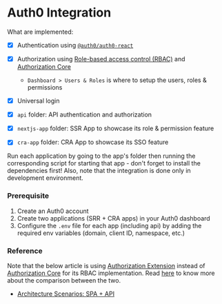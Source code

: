 # Auth0 Integration

What are implemented:

- [x] Authentication using [`@auth0/auth0-react`](https://github.com/auth0/auth0-react)
- [x] Authorization using [Role-based access control (RBAC)](https://auth0.com/docs/authorization/rbac) and [Authorization Core](https://auth0.com/docs/authorization/how-to-use-auth0s-core-authorization-feature-set)

  - `Dashboard > Users & Roles` is where to setup the users, roles & permissions

- [x] Universal login
- [x] `api` folder: API authentication and authorization
- [x] `nextjs-app` folder: SSR App to showcase its role & permission feature
- [x] `cra-app` folder: CRA App to showcase its SSO feature

Run each application by going to the app's folder then running the corresponding script for starting that app - don't forget to install the dependencies first! Also, note that the integration is done only in development environment.

### Prerequisite

1. Create an Auth0 account
2. Create two applications (SRR + CRA apps) in your Auth0 dashboard
3. Configure the `.env` file for each app (including api) by adding the required env variables (domain, client ID, namespace, etc.)

### Reference

Note that the below article is using [Authorization Extension](https://auth0.com/docs/extensions/authorization-extension) instead of [Authorization Core](https://auth0.com/docs/authorization/how-to-use-auth0s-core-authorization-feature-set) for its RBAC implementation. Read [here](https://auth0.com/docs/authorization/authorization-core-vs-authorization-extension) to know more about the comparison between the two.

- [Architecture Scenarios: SPA + API](https://auth0.com/docs/architecture-scenarios/spa-api)
